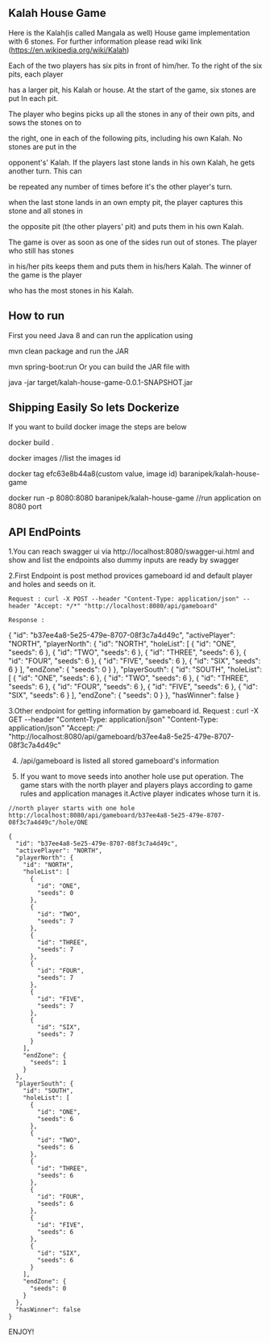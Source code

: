 ## Kalah House Game
Here is the Kalah(is called Mangala as well) House game implementation with 6 stones. For further information please  read wiki link
(https://en.wikipedia.org/wiki/Kalah)

Each of the two players has six pits in front of him/her. To the right of the six pits, each player

has a larger pit, his Kalah or house. At the start of the game, six stones are put In each pit.

The player who begins picks up all the stones in any of their own pits, and sows the stones on to

the right, one in each of the following pits, including his own Kalah. No stones are put in the

opponent's' Kalah. If the players last stone lands in his own Kalah, he gets another turn. This can

be repeated any number of times before it's the other player's turn.

when the last stone lands in an own empty pit, the player captures this stone and all stones in

the opposite pit (the other players' pit) and puts them in his own Kalah.

The game is over as soon as one of the sides run out of stones. The player who still has stones

in his/her pits keeps them and puts them in his/hers Kalah. The winner of the game is the player

who has the most stones in his Kalah.

## How to run

First you need Java 8  and  can run the application using

mvn clean package and run the JAR

mvn spring-boot:run Or you can build the JAR file with

java -jar target/kalah-house-game-0.0.1-SNAPSHOT.jar

## Shipping Easily So lets Dockerize
If you want to build docker image the steps are below

docker build .

docker images //list the images id

docker tag efc63e8b44a8(custom value, image id) baranipek/kalah-house-game

docker run -p 8080:8080 baranipek/kalah-house-game  //run application on 8080 port


##  API EndPoints

1.You can reach swagger ui via http://localhost:8080/swagger-ui.html and show and list the endpoints
  also dummy inputs are ready by swagger

2.First Endpoint is post method provices gameboard id and default player and holes and seeds on it.

    Request : curl -X POST --header "Content-Type: application/json" --header "Accept: */*" "http://localhost:8080/api/gameboard"

    Response :
   {
     "id": "b37ee4a8-5e25-479e-8707-08f3c7a4d49c",
     "activePlayer": "NORTH",
     "playerNorth": {
       "id": "NORTH",
       "holeList": [
         {
           "id": "ONE",
           "seeds": 6
         },
         {
           "id": "TWO",
           "seeds": 6
         },
         {
           "id": "THREE",
           "seeds": 6
         },
         {
           "id": "FOUR",
           "seeds": 6
         },
         {
           "id": "FIVE",
           "seeds": 6
         },
         {
           "id": "SIX",
           "seeds": 6
         }
       ],
       "endZone": {
         "seeds": 0
       }
     },
     "playerSouth": {
       "id": "SOUTH",
       "holeList": [
         {
           "id": "ONE",
           "seeds": 6
         },
         {
           "id": "TWO",
           "seeds": 6
         },
         {
           "id": "THREE",
           "seeds": 6
         },
         {
           "id": "FOUR",
           "seeds": 6
         },
         {
           "id": "FIVE",
           "seeds": 6
         },
         {
           "id": "SIX",
           "seeds": 6
         }
       ],
       "endZone": {
         "seeds": 0
       }
     },
     "hasWinner": false
   }


  3.Other endpoint for getting information by gameboard id.
   Request : curl -X GET --header "Content-Type: application/json" "Content-Type: application/json" "Accept: */*" "http://localhost:8080/api/gameboard/b37ee4a8-5e25-479e-8707-08f3c7a4d49c"

  4. /api/gameboard is listed all stored gameboard's information
  
  5. If you want to move seeds into another hole use put operation. The game stars with the north player
     and players plays according to game rules and application manages it.Active player indicates whose
     turn it is.

    //north player starts with one hole
    http://localhost:8080/api/gameboard/b37ee4a8-5e25-479e-8707-08f3c7a4d49c"/hole/ONE

    {
      "id": "b37ee4a8-5e25-479e-8707-08f3c7a4d49c",
      "activePlayer": "NORTH",
      "playerNorth": {
        "id": "NORTH",
        "holeList": [
          {
            "id": "ONE",
            "seeds": 0
          },
          {
            "id": "TWO",
            "seeds": 7
          },
          {
            "id": "THREE",
            "seeds": 7
          },
          {
            "id": "FOUR",
            "seeds": 7
          },
          {
            "id": "FIVE",
            "seeds": 7
          },
          {
            "id": "SIX",
            "seeds": 7
          }
        ],
        "endZone": {
          "seeds": 1
        }
      },
      "playerSouth": {
        "id": "SOUTH",
        "holeList": [
          {
            "id": "ONE",
            "seeds": 6
          },
          {
            "id": "TWO",
            "seeds": 6
          },
          {
            "id": "THREE",
            "seeds": 6
          },
          {
            "id": "FOUR",
            "seeds": 6
          },
          {
            "id": "FIVE",
            "seeds": 6
          },
          {
            "id": "SIX",
            "seeds": 6
          }
        ],
        "endZone": {
          "seeds": 0
        }
      },
      "hasWinner": false
    }



ENJOY!
